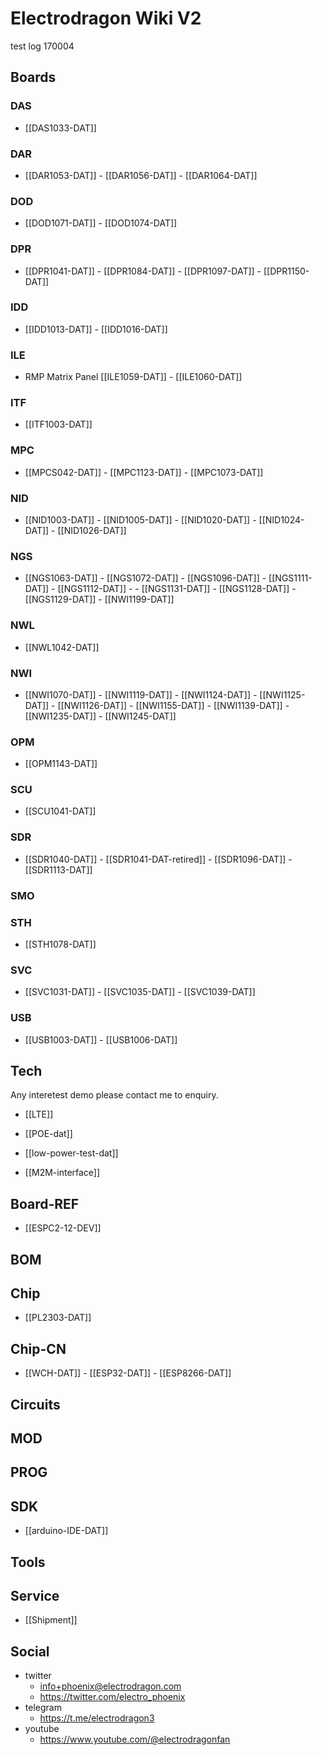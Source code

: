 
# Electrodragon Wiki V2 

test log 170004

## Boards 

### DAS
- [[DAS1033-DAT]]

### DAR
- [[DAR1053-DAT]] - [[DAR1056-DAT]] - [[DAR1064-DAT]]

### DOD
- [[DOD1071-DAT]] - [[DOD1074-DAT]]

### DPR
- [[DPR1041-DAT]] - [[DPR1084-DAT]] - [[DPR1097-DAT]] - [[DPR1150-DAT]]

### IDD
- [[IDD1013-DAT]] - [[IDD1016-DAT]]

### ILE
- RMP Matrix Panel  [[ILE1059-DAT]] - [[ILE1060-DAT]]

### ITF
- [[ITF1003-DAT]]

### MPC
- [[MPCS042-DAT]] - [[MPC1123-DAT]] - [[MPC1073-DAT]]

### NID
- [[NID1003-DAT]] - [[NID1005-DAT]] - [[NID1020-DAT]] - [[NID1024-DAT]] - [[NID1026-DAT]]

### NGS
- [[NGS1063-DAT]] - [[NGS1072-DAT]] - [[NGS1096-DAT]] - [[NGS1111-DAT]] - [[NGS1112-DAT]] - - [[NGS1131-DAT]] - [[NGS1128-DAT]] - [[NGS1129-DAT]] - [[NWI1199-DAT]]

### NWL
- [[NWL1042-DAT]]

### NWI
- [[NWI1070-DAT]] - [[NWI1119-DAT]] - [[NWI1124-DAT]] - [[NWI1125-DAT]] - [[NWI1126-DAT]] - [[NWI1155-DAT]] - [[NWI1139-DAT]] - [[NWI1235-DAT]] - [[NWI1245-DAT]] 

### OPM 
- [[OPM1143-DAT]]

### SCU
- [[SCU1041-DAT]]

### SDR
- [[SDR1040-DAT]] - [[SDR1041-DAT-retired]] - [[SDR1096-DAT]] - [[SDR1113-DAT]]

### SMO

### STH
- [[STH1078-DAT]]


### SVC
- [[SVC1031-DAT]] - [[SVC1035-DAT]] - [[SVC1039-DAT]]

### USB
- [[USB1003-DAT]] - [[USB1006-DAT]]

## Tech

Any interetest demo please contact me to enquiry.

- [[LTE]]

- [[POE-dat]]
- [[low-power-test-dat]]

- [[M2M-interface]]


## Board-REF
- [[ESPC2-12-DEV]]


## BOM

## Chip 

- [[PL2303-DAT]]


## Chip-CN
- [[WCH-DAT]] - [[ESP32-DAT]] - [[ESP8266-DAT]]


## Circuits 

## MOD

## PROG

## SDK
- [[arduino-IDE-DAT]]


## Tools

## Service 

- [[Shipment]]

## Social 
- twitter
    - info+phoenix@electrodragon.com
    - https://twitter.com/electro_phoenix
- telegram
    - https://t.me/electrodragon3
- youtube 
    - https://www.youtube.com/@electrodragonfan



